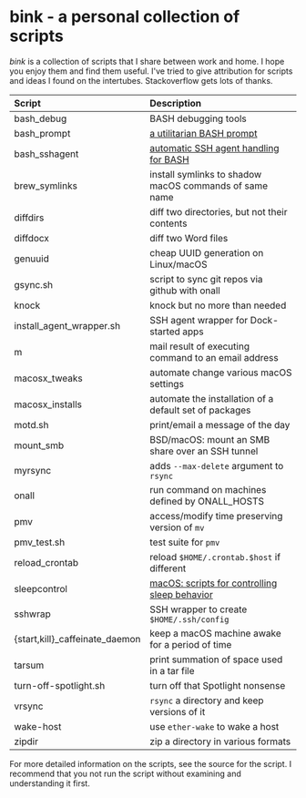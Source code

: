 # bink - a personal collection of scripts

_bink_ is a collection of scripts that I share between work and
home.  I hope you enjoy them and find them useful.  I've tried to give
attribution for scripts and ideas I found on the intertubes.
Stackoverflow gets lots of thanks.

| **Script**                     | **Description**                                                  |
|:-------------------------------|:-----------------------------------------------------------------|
| bash_debug                     | BASH debugging tools                                             |
| bash_prompt                    | [a utilitarian BASH prompt](bash_prompt.md)                      |
| bash_sshagent                  | [automatic SSH agent handling for BASH](bash_sshagent.md)        |
| brew_symlinks                  | install symlinks to shadow macOS commands of same name           |
| diffdirs                       | diff two directories, but not their contents                     |
| diffdocx                       | diff two Word files                                              |
| genuuid                        | cheap UUID generation on Linux/macOS                             |
| gsync.sh                       | script to sync git repos via github with onall                   |
| knock                          | knock but no more than needed                                    |
| install_agent_wrapper.sh       | SSH agent wrapper for Dock-started apps                          |
| m                              | mail result of executing command to an email address             |
| macosx_tweaks                  | automate change various macOS settings                           |
| macosx_installs                | automate the installation of a default set of packages           |
| motd.sh                        | print/email a message of the day                                 |
| mount_smb                      | BSD/macOS: mount an SMB share over an SSH tunnel                 |
| myrsync                        | adds `--max-delete` argument to `rsync`                          |
| onall                          | run command on machines defined by ONALL_HOSTS                   |
| pmv                            | access/modify time preserving version of `mv`                    |
| pmv_test.sh                    | test suite for `pmv`                                             |
| reload_crontab                 | reload `$HOME/.crontab.$host` if different                       |
| sleepcontrol                   | [macOS: scripts for controlling sleep behavior](sleepcontrol.md) |
| sshwrap                        | SSH wrapper to create `$HOME/.ssh/config`                        |
| {start,kill}_caffeinate_daemon | keep a macOS machine awake for a period of time                  |
| tarsum                         | print summation of space used in a tar file                      |
| turn-off-spotlight.sh          | turn off that Spotlight nonsense                                 |
| vrsync                         | `rsync` a directory and keep versions of it                      |
| wake-host                      | use `ether-wake` to wake a host                                  |
| zipdir                         | zip a directory in various formats                               |

For more detailed information on the scripts, see the source for the
script.  I recommend that you not run the script without examining and
understanding it first.
